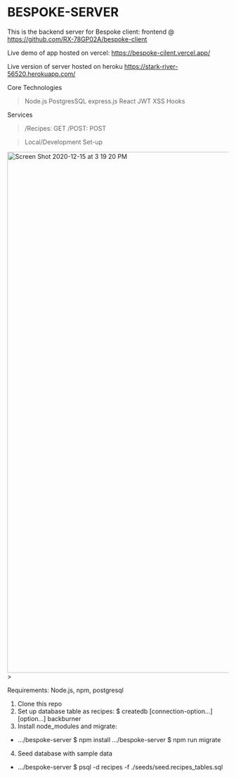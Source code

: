 # BESPOKE-SERVER
This is the backend server for Bespoke client: frontend @ https://github.com/RX-78GP02A/bespoke-client

Live demo of app hosted on vercel: https://bespoke-cilent.vercel.app/

Live version of server hosted on heroku https://stark-river-56520.herokuapp.com/

Core Technologies

> Node.js
> PostgresSQL
> express.js
> React
> JWT
> XSS
> Hooks


Services

> /Recipes: GET
> /POST: POST


> Local/Development Set-up

<img width="1186" alt="Screen Shot 2020-12-15 at 3 19 20 PM" src="https://user-images.githubusercontent.com/67432727/102273991-2db7e900-3ef1-11eb-8a58-151806abddf8.png">> 

Requirements: Node.js, npm, postgresql

1. Clone this repo
2. Set up database table as recipes: $ createdb [connection-option...][option...] backburner
3. Install node_modules and migrate:
* .../bespoke-server $ npm install .../bespoke-server $ npm run migrate
4. Seed database with sample data
* .../bespoke-server $ psql -d recipes -f ./seeds/seed.recipes_tables.sql
